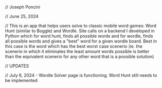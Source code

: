// Joseph Poncini

// June 25, 2024

// This is an app that helps users solve to classic mobile word games: Word Hunt (similar to Boggle) and Wordle. Site calls on a backend I developed in Python which for word hunt, finds all possible words and for wordle, finds all possible words and gives a "best" word for a given wordle board. Best in this case is the word which has the best worst case scenerio (ie. the scenerio in which it eliminates the least amount words possible is better than the equivalent scenerio for any other word that is a possible solution)

// UPDATES

// July 6, 2024 - Wordle Solver page is functioning. Word Hunt still needs to be implemented
